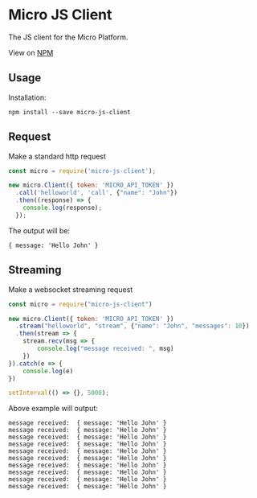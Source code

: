 # Micro JS Client

The JS client for the Micro Platform.

View on [NPM](https://www.npmjs.com/package/micro-js-client)

## Usage

Installation:
```
npm install --save micro-js-client
```

## Request

Make a standard http request

```js
const micro = require('micro-js-client');

new micro.Client({ token: 'MICRO_API_TOKEN' })
  .call('helloworld', 'call', {"name": "John"})
  .then((response) => {
    console.log(response);
  });
```

The output will be:
```
{ message: 'Hello John' }
```

## Streaming

Make a websocket streaming request

```js
const micro = require("micro-js-client")

new micro.Client({ token: 'MICRO_API_TOKEN' })
  .stream("helloworld", "stream", {"name": "John", "messages": 10})
  .then(stream => {
	stream.recv(msg => {
		console.log("message received: ", msg)
	})
}).catch(e => {
	console.log(e)
})

setInterval(() => {}, 5000);

```

Above example will output:

```
message received:  { message: 'Hello John' }
message received:  { message: 'Hello John' }
message received:  { message: 'Hello John' }
message received:  { message: 'Hello John' }
message received:  { message: 'Hello John' }
message received:  { message: 'Hello John' }
message received:  { message: 'Hello John' }
message received:  { message: 'Hello John' }
message received:  { message: 'Hello John' }
message received:  { message: 'Hello John' }
```
